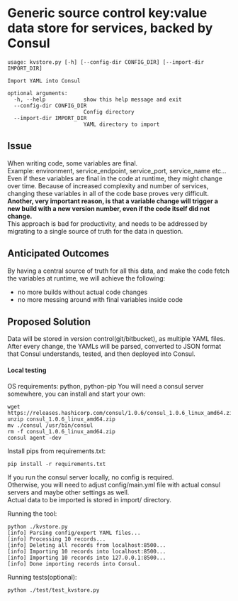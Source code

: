 # Generic source control key:value data store for services, backed by Consul

```
usage: kvstore.py [-h] [--config-dir CONFIG_DIR] [--import-dir IMPORT_DIR]

Import YAML into Consul

optional arguments:
  -h, --help            show this help message and exit
  --config-dir CONFIG_DIR
                        Config directory
  --import-dir IMPORT_DIR
                        YAML directory to import
```

## Issue
When writing code, some variables are final.  
Example: environment, service_endpoint, service_port, service_name etc...  
Even if these variables are final in the code at runtime, they might change over time. Because of increased complexity and number of services, changing these variables in all of the code base proves very difficult.  
**Another, very important reason, is that a variable change will trigger a new build with a new version number, even if the code itself did not change.**  
This approach is bad for productivity, and needs to be addressed by migrating to a single source of truth for the data in question.

## Anticipated Outcomes
By having a central source of truth for all this data, and make the code fetch the variables at runtime, we will achieve the following:  
  * no more builds without actual code changes
  * no more messing around with final variables inside code

## Proposed Solution
Data will be stored in version control(git/bitbucket), as multiple YAML files.  
After every change, the YAMLs will be parsed, converted to JSON format that Consul understands, tested, and then deployed into Consul.  

#### Local testing
OS requirements: python, python-pip
You will need a consul server somewhere, you can install and start your own:
```
wget https://releases.hashicorp.com/consul/1.0.6/consul_1.0.6_linux_amd64.zip
unzip consul_1.0.6_linux_amd64.zip
mv ./consul /usr/bin/consul
rm -f consul_1.0.6_linux_amd64.zip
consul agent -dev
```

Install pips from requirements.txt:  
```
pip install -r requirements.txt
```

If you run the consul server locally, no config is required.  
Otherwise, you will need to adjust config/main.yml file with actual consul servers and maybe other settings as well.  
Actual data to be imported is stored in import/ directory.  

Running the tool:
```
python ./kvstore.py
[info] Parsing config/export YAML files...
[info] Processing 10 records...
[info] Deleting all records from localhost:8500...
[info] Importing 10 records into localhost:8500...
[info] Importing 10 records into 127.0.0.1:8500...
[info] Done importing records into Consul.
```

Running tests(optional):
```
python ./test/test_kvstore.py
```